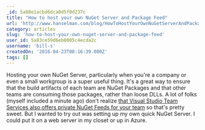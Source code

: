 ```yaml
---
_id: 5a88e1acbd6dca0d5f0d237c
title: "How to host your own NuGet Server and Package Feed"
url: 'http://www.hanselman.com/blog/HowToHostYourOwnNuGetServerAndPackageFeed.aspx'
category: articles
slug: 'how-to-host-your-own-nuget-server-and-package-feed'
user_id: 5a83ce59d6eb0005c4ecda2c
username: 'bill-s'
createdOn: '2016-04-23T08:16:39.000Z'
tags: []
---
```


Hosting your own NuGet Server, particularly when you're a company or even a small workgroup is a super useful thing. It's a great way to ensure that the build artifacts of each team are NuGet Packages and that other teams are consuming those packages, rather than loose DLLs. A lot of folks (myself included a minute ago) don't realize <a href="https://marketplace.visualstudio.com/items?itemName=ms.feed">that Visual Studio Team Services also offers private NuGet Feeds for your team</a> so that's pretty sweet. But I wanted to try out was setting up my own quick NuGet Server. I could put it on a web server in my closet or up in Azure.
